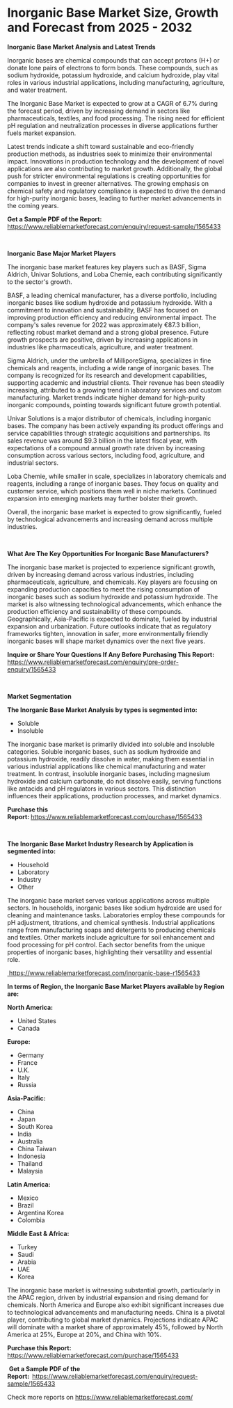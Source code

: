 <p><h1>Inorganic Base Market Size, Growth and Forecast from 2025 - 2032</h1></p><p><strong>Inorganic Base Market Analysis and Latest Trends</strong></p>
<p><p>Inorganic bases are chemical compounds that can accept protons (H+) or donate lone pairs of electrons to form bonds. These compounds, such as sodium hydroxide, potassium hydroxide, and calcium hydroxide, play vital roles in various industrial applications, including manufacturing, agriculture, and water treatment. </p><p>The Inorganic Base Market is expected to grow at a CAGR of 6.7% during the forecast period, driven by increasing demand in sectors like pharmaceuticals, textiles, and food processing. The rising need for efficient pH regulation and neutralization processes in diverse applications further fuels market expansion. </p><p>Latest trends indicate a shift toward sustainable and eco-friendly production methods, as industries seek to minimize their environmental impact. Innovations in production technology and the development of novel applications are also contributing to market growth. Additionally, the global push for stricter environmental regulations is creating opportunities for companies to invest in greener alternatives. The growing emphasis on chemical safety and regulatory compliance is expected to drive the demand for high-purity inorganic bases, leading to further market advancements in the coming years.</p></p>
<p><strong>Get a Sample PDF of the Report:&nbsp;</strong> <a href="https://www.reliablemarketforecast.com/enquiry/request-sample/1565433?utm_campaign=2794&utm_medium=2&utm_source=Github&utm_content=ia&utm_term=28022025&utm_id=inorganic-base">https://www.reliablemarketforecast.com/enquiry/request-sample/1565433</a></p>
<p>&nbsp;</p>
<p><strong>Inorganic Base Major Market Players</strong></p>
<p><p>The inorganic base market features key players such as BASF, Sigma Aldrich, Univar Solutions, and Loba Chemie, each contributing significantly to the sector's growth.</p><p>BASF, a leading chemical manufacturer, has a diverse portfolio, including inorganic bases like sodium hydroxide and potassium hydroxide. With a commitment to innovation and sustainability, BASF has focused on improving production efficiency and reducing environmental impact. The company's sales revenue for 2022 was approximately €87.3 billion, reflecting robust market demand and a strong global presence. Future growth prospects are positive, driven by increasing applications in industries like pharmaceuticals, agriculture, and water treatment.</p><p>Sigma Aldrich, under the umbrella of MilliporeSigma, specializes in fine chemicals and reagents, including a wide range of inorganic bases. The company is recognized for its research and development capabilities, supporting academic and industrial clients. Their revenue has been steadily increasing, attributed to a growing trend in laboratory services and custom manufacturing. Market trends indicate higher demand for high-purity inorganic compounds, pointing towards significant future growth potential.</p><p>Univar Solutions is a major distributor of chemicals, including inorganic bases. The company has been actively expanding its product offerings and service capabilities through strategic acquisitions and partnerships. Its sales revenue was around $9.3 billion in the latest fiscal year, with expectations of a compound annual growth rate driven by increasing consumption across various sectors, including food, agriculture, and industrial sectors.</p><p>Loba Chemie, while smaller in scale, specializes in laboratory chemicals and reagents, including a range of inorganic bases. They focus on quality and customer service, which positions them well in niche markets. Continued expansion into emerging markets may further bolster their growth.</p><p>Overall, the inorganic base market is expected to grow significantly, fueled by technological advancements and increasing demand across multiple industries.</p></p>
<p>&nbsp;</p>
<p><strong>What Are The Key Opportunities For Inorganic Base Manufacturers?</strong></p>
<p><p>The inorganic base market is projected to experience significant growth, driven by increasing demand across various industries, including pharmaceuticals, agriculture, and chemicals. Key players are focusing on expanding production capacities to meet the rising consumption of inorganic bases such as sodium hydroxide and potassium hydroxide. The market is also witnessing technological advancements, which enhance the production efficiency and sustainability of these compounds. Geographically, Asia-Pacific is expected to dominate, fueled by industrial expansion and urbanization. Future outlooks indicate that as regulatory frameworks tighten, innovation in safer, more environmentally friendly inorganic bases will shape market dynamics over the next five years.</p></p>
<p><strong>Inquire or Share Your Questions If Any Before Purchasing This Report:</strong> <a href="https://www.reliablemarketforecast.com/enquiry/pre-order-enquiry/1565433?utm_campaign=2794&utm_medium=2&utm_source=Github&utm_content=ia&utm_term=28022025&utm_id=inorganic-base">https://www.reliablemarketforecast.com/enquiry/pre-order-enquiry/1565433</a></p>
<p>&nbsp;</p>
<p><strong>Market Segmentation</strong></p>
<p><strong>The Inorganic Base Market Analysis by types is segmented into:</strong></p>
<p><ul><li>Soluble</li><li>Insoluble</li></ul></p>
<p><p>The inorganic base market is primarily divided into soluble and insoluble categories. Soluble inorganic bases, such as sodium hydroxide and potassium hydroxide, readily dissolve in water, making them essential in various industrial applications like chemical manufacturing and water treatment. In contrast, insoluble inorganic bases, including magnesium hydroxide and calcium carbonate, do not dissolve easily, serving functions like antacids and pH regulators in various sectors. This distinction influences their applications, production processes, and market dynamics.</p></p>
<p><strong>Purchase this Report:&nbsp;</strong><a href="https://www.reliablemarketforecast.com/purchase/1565433?utm_campaign=2794&utm_medium=2&utm_source=Github&utm_content=ia&utm_term=28022025&utm_id=inorganic-base">https://www.reliablemarketforecast.com/purchase/1565433</a></p>
<p>&nbsp;</p>
<p><strong>The Inorganic Base Market Industry Research by Application is segmented into:</strong></p>
<p><ul><li>Household</li><li>Laboratory</li><li>Industry</li><li>Other</li></ul></p>
<p><p>The inorganic base market serves various applications across multiple sectors. In households, inorganic bases like sodium hydroxide are used for cleaning and maintenance tasks. Laboratories employ these compounds for pH adjustment, titrations, and chemical synthesis. Industrial applications range from manufacturing soaps and detergents to producing chemicals and textiles. Other markets include agriculture for soil enhancement and food processing for pH control. Each sector benefits from the unique properties of inorganic bases, highlighting their versatility and essential role.</p></p>
<p><a href="https://www.reliablemarketforecast.com/inorganic-base-r1565433?utm_campaign=2794&utm_medium=2&utm_source=Github&utm_content=ia&utm_term=28022025&utm_id=inorganic-base">&nbsp;https://www.reliablemarketforecast.com/inorganic-base-r1565433</a></p>
<p><strong>In terms of Region, the Inorganic Base Market Players available by Region are:</strong></p>
<p>
    <p> <strong> North America: </strong>
        <ul>
            <li>United States</li>
            <li>Canada</li>
        </ul>
        </p> 
    <p> <strong> Europe: </strong>
        <ul>
            <li>Germany</li>
            <li>France</li>
            <li>U.K.</li>
            <li>Italy</li>
            <li>Russia</li>
        </ul>
        </p> 
    <p> <strong> Asia-Pacific: </strong>
        <ul>
            <li>China</li>
            <li>Japan</li>
            <li>South Korea</li>
            <li>India</li>
            <li>Australia</li>
            <li>China Taiwan</li>
            <li>Indonesia</li>
            <li>Thailand</li>
            <li>Malaysia</li>
        </ul>
        </p> 
    <p> <strong> Latin America: </strong>
        <ul>
            <li>Mexico</li>
            <li>Brazil</li>
            <li>Argentina Korea</li>
            <li>Colombia</li>
        </ul>
        </p> 
    <p> <strong> Middle East & Africa: </strong>
        <ul>
            <li>Turkey</li>
            <li>Saudi</li>
            <li>Arabia</li>
            <li>UAE</li>
            <li>Korea</li>
        </ul>
    </p>
    </p>
<p><p>The inorganic base market is witnessing substantial growth, particularly in the APAC region, driven by industrial expansion and rising demand for chemicals. North America and Europe also exhibit significant increases due to technological advancements and manufacturing needs. China is a pivotal player, contributing to global market dynamics. Projections indicate APAC will dominate with a market share of approximately 45%, followed by North America at 25%, Europe at 20%, and China with 10%.</p></p>
<p><strong>Purchase this Report: </strong><a href="https://www.reliablemarketforecast.com/purchase/1565433?utm_campaign=2794&utm_medium=2&utm_source=Github&utm_content=ia&utm_term=28022025&utm_id=inorganic-base">https://www.reliablemarketforecast.com/purchase/1565433</a></p>
<p>&nbsp;<strong>Get a Sample PDF of the Report:&nbsp;&nbsp;</strong><a href="https://www.reliablemarketforecast.com/enquiry/request-sample/1565433?utm_campaign=2794&utm_medium=2&utm_source=Github&utm_content=ia&utm_term=28022025&utm_id=inorganic-base">https://www.reliablemarketforecast.com/enquiry/request-sample/1565433</a></p>
<p><strong></strong></p>
<p>Check more reports on <a href="https://www.reliablemarketforecast.com/?utm_campaign=2794&utm_medium=2&utm_source=Github&utm_content=ia&utm_term=28022025&utm_id=inorganic-base">https://www.reliablemarketforecast.com/</a></p>